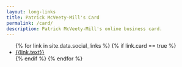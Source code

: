 ```yaml
---
layout: long-links
title: Patrick McVeety-Mill's Card
permalink: /card/
description: Patrick McVeety-Mill's online business card.
---
```


<ul>
{% for link in site.data.social_links %}
  {% if link.card == true %}
    <li>
      <a href="{{link.url}}" title="{{link.title}}" target="_blank">
        <span class="link-text">
          <i class="{{link.icon}}"></i>
          <span>{{link.text}}</span>
        </span>
      </a>
    </li>
  {% endif %}
{% endfor %}
</ul>
